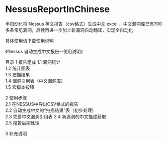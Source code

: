 # NessusReportInChinese
半自动化将 Nessus 英文报告（csv格式）生成中文 excel ，中文漏洞库已有700多条常见漏洞，后续再进一步加上新漏洞自动翻译，实现全自动化

具体使用请下载使用说明

《Nessus 自动生成中文报告--使用说明》

目录
1	报告组成
1.1	漏洞统计	
1.2	统计图表	
1.3	扫描结果	
1.4	漏洞引用表（中文漏洞库）	
1.5	宏脚本按钮	

2	使用步骤	
2.1	在NESSUS中导出CSV格式的报告	
2.2	自动生成中文的“扫描结果”表（初步处理）	
2.3	完善中文漏洞引用表
2.4	新漏洞的中文描述获取	
2.5	报告后期处理	

3	补充说明	
